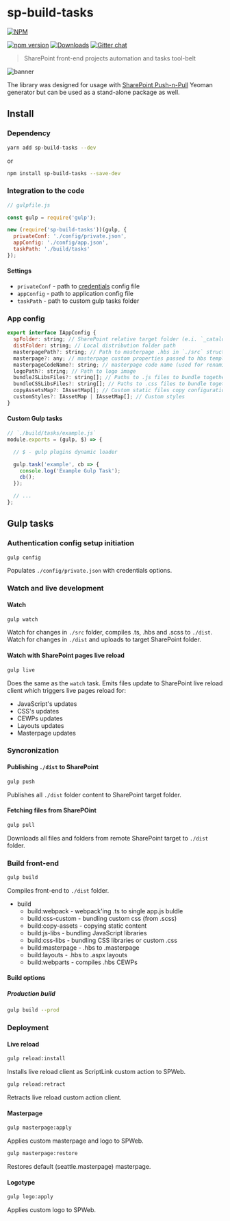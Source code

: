 # sp-build-tasks

[![NPM](https://nodei.co/npm/sp-build-tasks.png?mini=true&downloads=true&downloadRank=true&stars=true)](https://nodei.co/npm/sp-build-tasks/)

[![npm version](https://badge.fury.io/js/sp-build-tasks.svg)](https://badge.fury.io/js/sp-build-tasks)
[![Downloads](https://img.shields.io/npm/dm/sp-build-tasks.svg)](https://www.npmjs.com/package/sp-build-tasks)
[![Gitter chat](https://badges.gitter.im/gitterHQ/gitter.png)](https://gitter.im/sharepoint-node/Lobby)

> SharePoint front-end projects automation and tasks tool-belt

![banner](https://raw.githubusercontent.com/koltyakov/sp-build-tasks/master/docs/sp-build-tasks.png)

The library was designed for usage with [SharePoint Push-n-Pull](https://github.com/koltyakov/generator-sppp) Yeoman generator but can be used as a stand-alone package as well.

## Install

### Dependency

```bash
yarn add sp-build-tasks --dev
```

or

```bash
npm install sp-build-tasks --save-dev
```

### Integration to the code

```javascript
// gulpfile.js

const gulp = require('gulp');

new (require('sp-build-tasks'))(gulp, {
  privateConf: './config/private.json',
  appConfig: './config/app.json',
  taskPath: './build/tasks'
});
```

#### Settings

- `privateConf` - path to [credentials](https://github.com/koltyakov/node-sp-auth-config) config file
- `appConfig` - path to application config file
- `taskPath` - path to custom gulp tasks folder

### App config

```javascript
export interface IAppConfig {
  spFolder: string; // SharePoint relative target folder (e.i. `_catalogs/masterpage/contoso`)
  distFolder: string; // Local distribution folder path
  masterpagePath?: string; // Path to masterpage .hbs in `./src` structure
  masterpage?: any; // masterpage custom properties passed to hbs template
  masterpageCodeName?: string; // masterpage code name (used for renaming output file)
  logoPath?: string; // Path to logo image
  bundleJSLibsFiles?: string[]; // Paths to .js files to bundle together in a single vendor.js
  bundleCSSLibsFiles?: string[]; // Paths to .css files to bundle together in a single vendor.css
  copyAssetsMap?: IAssetMap[]; // Custom static files copy configuration
  customStyles?: IAssetMap | IAssetMap[]; // Custom styles
}
```

#### Custom Gulp tasks

```javascript
// `./build/tasks/example.js`
module.exports = (gulp, $) => {

  // $ - gulp plugins dynamic loader

  gulp.task('example', cb => {
    console.log('Example Gulp Task');
    cb();
  });

  // ...
};
```

## Gulp tasks

### Authentication config setup initiation

```bash
gulp config
```

Populates `./config/private.json` with credentials options.

### Watch and live development

#### Watch

```bash
gulp watch
```

Watch for changes in `./src` folder, compiles .ts, .hbs and .scss to `./dist`.
Watch for changes in `./dist` and uploads to target SharePoint folder.

#### Watch with SharePoint pages live reload

```bash
gulp live
```

Does the same as the `watch` task.
Emits files update to SharePoint live reload client which triggers live pages reload for:

- JavaScript's updates
- CSS's updates
- CEWPs updates
- Layouts updates
- Masterpage updates

### Syncronization

#### Publishing `./dist` to SharePoint

```bash
gulp push
```

Publishes all `./dist` folder content to SharePoint target folder.

#### Fetching files from SharePOint

```bash
gulp pull
```

Downloads all files and folders from remote SharePoint target to `./dist` folder.

### Build front-end

```bash
gulp build
```

Compiles front-end to `./dist` folder.

- build
  - build:webpack - webpack'ing .ts to single app.js buldle
  - build:css-custom - bundling custom css (from .scss)
  - build:copy-assets - copying static content
  - build:js-libs - bundling JavaScript libraries
  - build:css-libs - bundling CSS libraries or custom .css
  - build:masterpage - .hbs to .masterpage
  - build:layouts - .hbs to .aspx layouts
  - build:webparts - compiles .hbs CEWPs

#### Build options

##### Production build

```bash
gulp build --prod
```

### Deployment

#### Live reload

```bash
gulp reload:install
```

Installs live reload client as ScriptLink custom action to SPWeb.

```bash
gulp reload:retract
```

Retracts live reload custom action client.

#### Masterpage

```bash
gulp masterpage:apply
```

Applies custom masterpage and logo to SPWeb.

```bash
gulp masterpage:restore
```

Restores default (seattle.masterpage) masterpage.

#### Logotype

```bash
gulp logo:apply
```

Applies custom logo to SPWeb.
